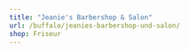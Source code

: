 ```yaml
---
title: "Jeanie's Barbershop & Salon"
url: /buffalo/jeanies-barbershop-und-salon/
shop: Friseur
---
```

